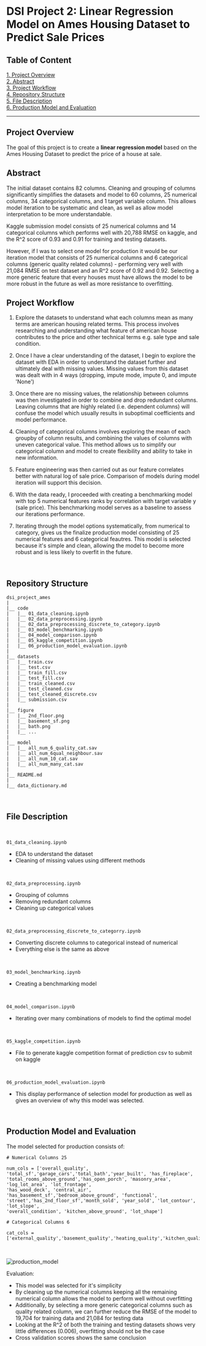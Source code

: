 # DSI Project 2: Linear Regression Model on Ames Housing Dataset to Predict Sale Prices

## Table of Content
[1. Project Overview](#project-overview)<br>
[2. Abstract](#abstract)<br>
[3. Project Workflow](#project-workflow)<br>
[4. Repository Structure](#repository-structure)<br>
[5. File Description](#file-description)<br>
[6. Production Model and Evaluation](#production-model-and-evaluation)


---

## Project Overview

The goal of this project is to create a **linear regression model** based on the Ames Housing Dataset to predict the price of a house at sale.


## Abstract

The initial dataset contains 82 columns. Cleaning and grouping of columns significantly simplifies the datasets and model to 60 columns, 25 numerical columns, 34 categorical columns, and 1 target variable column. This allows model iteration to be systematic and clean, as well as allow model interpretation to be more understandable. 

Kaggle submission model consists of 25 numerical columns and 14 categorical columns which performs well with 20,788 RMSE on kaggle, and the R^2 score of 0.93 and 0.91 for training and testing datasets. 

However, if I was to select one model for production it would be our iteration model that consists of 25 numerical columns and 6 categorical columns (generic quality related columns) - performing very well with 21,084 RMSE on test dataset and an R^2 score of 0.92 and 0.92. Selecting a more generic feature that every houses must have allows the model to be more robust in the future as well as more resistance to overfitting.


## Project Workflow


1. Explore the datasets to understand what each columns mean as many terms are american housing related terms. This process involves researching and understanding what feature of american house contributes to the price and other technical terms e.g. sale type and sale condition.

2. Once I have a clear understanding of the dataset, I begin to explore the dataset with EDA in order to understand the dataset further and ultimately deal with missing values. Missing values from this dataset was dealt with in 4 ways (dropping, impute mode, impute 0, and impute 'None')

3. Once there are no missing values, the relationship between columns was then investigated in order to combine and drop redundant columns. Leaving columns that are highly related (i.e. dependent columns) will confuse the model which usually results in suboptimal coefficients and model performance.

4. Cleaning of categorical columns involves exploring the mean of each groupby of column results, and combining the values of columns with uneven categorical value. This method allows us to simplify our categorical column and model to create flexibility and ability to take in new information.

5. Feature engineering was then carried out as our feature correlates better with natural log of sale price. Comparison of models during model iteration will support this decision.

6. With the data ready, I proceeded with creating a benchmarking model with top 5 numerical features ranks by correlation with target variable y (sale price). This benchmarking model serves as a baseline to assess our iterations performance.

7. Iterating through the model options systematically, from numerical to category, gives us the finalize production model consisting of 25 numerical features and 6 categorical feautres. This model is selected because it's simple and clean, allowing the model to become more robust and is less likely to overfit in the future.

<br>

## Repository Structure 
```
dsi_project_ames
|
|__ code
|   |__ 01_data_cleaning.ipynb   
|   |__ 02_data_preprocessing.ipynb   
|   |__ 02_data_preprocessing_discrete_to_category.ipynb
|   |__ 03_model_benchmarking.ipynb  
|   |__ 04_model_comparison.ipynb
|   |__ 05_kaggle_competition.ipynb
|   |__ 06_production_model_evaluation.ipynb
|  
|__ datasets
|   |__ train.csv
|   |__ test.csv
|   |__ train_fill.csv
|   |__ test_fill.csv
|   |__ train_cleaned.csv
|   |__ test_cleaned.csv
|   |__ test_cleaned_discrete.csv
|   |__ submission.csv
|
|__ figure
|   |__ 2nd_floor.png
|   |__ basement_sf.png
|   |__ bath.png
|   |__ ...
|
|__ model
|   |__ all_num_6_quality_cat.sav
|   |__ all_num_6qual_neighbour.sav
|   |__ all_num_10_cat.sav
|   |__ all_num_many_cat.sav
|
|__ README.md
|
|__ data_dictionary.md
```
<br>

## File Description
<br>

    01_data_cleaning.ipynb
- EDA to understand the dataset
- Cleaning of missing values using different methods

<br>

    02_data_preprocessing.ipynb
- Grouping of columns
- Removing redundant columns
- Cleaning up categorical values

<br>

    02_data_preprocessing_discrete_to_categorry.ipynb

- Converting discrete columns to categorical instead of numerical
- Everything else is the same as above

<br>

    03_model_benchmarking.ipynb
- Creating a benchmarking model

<br>

    04_model_comparison.ipynb
- Iterating over many combinations of models to find the optimal model

<br>

    05_kaggle_competition.ipynb
- File to generate kaggle competition format of prediction csv to submit on kaggle

<br>

    06_production_model_evaluation.ipynb
- This display performance of selection model for production as well as gives an overview of why this model was selected.

<br>

## Production Model and Evaluation

The model selected for production consists of:

```
# Numerical Columns 25

num_cols = ['overall_quality', 'total_sf','garage_cars','total_bath','year_built', 'has_fireplace', 'total_rooms_above_ground','has_open_porch', 'masonry_area', 'log_lot_area', 'lot_frontage',
'has_wood_deck', 'central_air', 'has_basement_sf','bedroom_above_ground', 'functional', 'street','has_2nd_floor_sf','month_sold', 'year_sold', 'lot_contour', 'lot_slope',
'overall_condition', 'kitchen_above_ground', 'lot_shape']

# Categorical Columns 6

cat_cols = ['external_quality','basement_quality','heating_quality','kitchen_quality','fireplace_quality','garage_quality']

```   
<br>

![production_model](./figure/production_model.png)

Evaluation:
- This model was selected for it's simplicity
- By cleaning up the numerical columns keeping all the remaining numerical column allows the model to perform well without overfitting
- Additionally, by selecting a more generic categorical columns such as quality related column, we can further reduce the RMSE of the model to 19,704 for training data and 21,084 for testing data
- Looking at the R^2 of both the training and testing datasets shows very little differences (0.006), overfitting should not be the case
- Cross validation scores shows the same conclusion